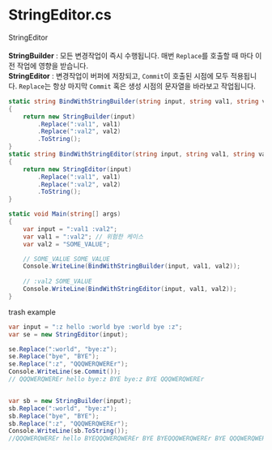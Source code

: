 # StringEditor.cs
StringEditor<br>
<br>
__StringBuilder__ : 모든 변경작업이 즉시 수행됩니다. 매번 `Replace`를 호출할 때 마다 이전 작업에 영향을 받습니다.<br>
__StringEditor__ : 변경작업이 버퍼에 저장되고, `Commit`이 호출된 시점에 모두 적용됩니다. `Replace`는 항상 마지막 `Commit` 혹은 생성 시점의 문자열을 바라보고 작업됩니다.

```cs
static string BindWithStringBuilder(string input, string val1, string val2)
{
    return new StringBuilder(input)
        .Replace(":val1", val1)
        .Replace(":val2", val2)
        .ToString();
}
static string BindWithStringEditor(string input, string val1, string val2)
{
    return new StringEditor(input)
        .Replace(":val1", val1)
        .Replace(":val2", val2)
        .ToString();
}

static void Main(string[] args)
{
    var input = ":val1 :val2";
    var val1 = ":val2"; // 위험한 케이스
    var val2 = "SOME_VALUE";

    // SOME_VALUE SOME_VALUE
    Console.WriteLine(BindWithStringBuilder(input, val1, val2));
    
    // :val2 SOME_VALUE
    Console.WriteLine(BindWithStringEditor(input, val1, val2));
}
```

trash example<br>
```cs
var input = ":z hello :world bye :world bye :z";
var se = new StringEditor(input);

se.Replace(":world", "bye:z");
se.Replace("bye", "BYE");
se.Replace(":z", "QQQWERQWEREr");
Console.WriteLine(se.Commit());
// QQQWERQWEREr hello bye:z BYE bye:z BYE QQQWERQWEREr


var sb = new StringBuilder(input);
sb.Replace(":world", "bye:z");
sb.Replace("bye", "BYE");
sb.Replace(":z", "QQQWERQWEREr");
Console.WriteLine(sb.ToString());
//QQQWERQWEREr hello BYEQQQWERQWEREr BYE BYEQQQWERQWEREr BYE QQQWERQWEREr
```
